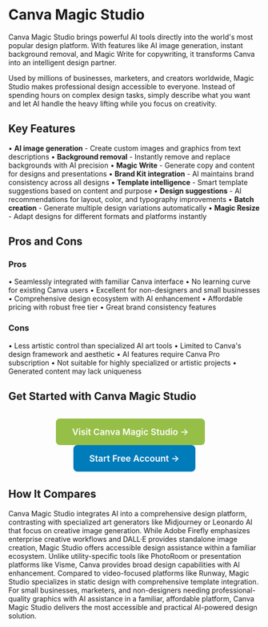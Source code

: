 # Canva Magic Studio

Canva Magic Studio brings powerful AI tools directly into the world's most popular design platform. With features like AI image generation, instant background removal, and Magic Write for copywriting, it transforms Canva into an intelligent design partner.

Used by millions of businesses, marketers, and creators worldwide, Magic Studio makes professional design accessible to everyone. Instead of spending hours on complex design tasks, simply describe what you want and let AI handle the heavy lifting while you focus on creativity.

## Key Features

• **AI image generation** - Create custom images and graphics from text descriptions
• **Background removal** - Instantly remove and replace backgrounds with AI precision
• **Magic Write** - Generate copy and content for designs and presentations
• **Brand Kit integration** - AI maintains brand consistency across all designs
• **Template intelligence** - Smart template suggestions based on content and purpose
• **Design suggestions** - AI recommendations for layout, color, and typography improvements
• **Batch creation** - Generate multiple design variations automatically
• **Magic Resize** - Adapt designs for different formats and platforms instantly

## Pros and Cons

### Pros
• Seamlessly integrated with familiar Canva interface
• No learning curve for existing Canva users
• Excellent for non-designers and small businesses
• Comprehensive design ecosystem with AI enhancement
• Affordable pricing with robust free tier
• Great brand consistency features

### Cons
• Less artistic control than specialized AI art tools
• Limited to Canva's design framework and aesthetic
• AI features require Canva Pro subscription
• Not suitable for highly specialized or artistic projects
• Generated content may lack uniqueness

## Get Started with Canva Magic Studio

<div style="text-align: center; margin: 2rem 0;">
  <a href="https://www.canva.com/magic-studio" target="_blank" rel="noopener noreferrer" style="display: inline-block; background: #96BF47; color: white; padding: 1rem 2rem; text-decoration: none; border-radius: 8px; font-weight: 600; font-size: 1.1rem; margin-right: 1rem;">Visit Canva Magic Studio →</a>
  <a href="https://www.canva.com/signup" target="_blank" rel="noopener noreferrer" style="display: inline-block; background: #007cba; color: white; padding: 1rem 2rem; text-decoration: none; border-radius: 8px; font-weight: 600; font-size: 1.1rem;">Start Free Account →</a>
</div>

## How It Compares

Canva Magic Studio integrates AI into a comprehensive design platform, contrasting with specialized art generators like Midjourney or Leonardo AI that focus on creative image generation. While Adobe Firefly emphasizes enterprise creative workflows and DALL·E provides standalone image creation, Magic Studio offers accessible design assistance within a familiar ecosystem. Unlike utility-specific tools like PhotoRoom or presentation platforms like Visme, Canva provides broad design capabilities with AI enhancement. Compared to video-focused platforms like Runway, Magic Studio specializes in static design with comprehensive template integration. For small businesses, marketers, and non-designers needing professional-quality graphics with AI assistance in a familiar, affordable platform, Canva Magic Studio delivers the most accessible and practical AI-powered design solution.
